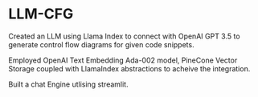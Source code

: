 # LLM-CFG
Created an LLM using Llama Index to connect with OpenAI GPT 3.5 to generate control flow diagrams for given code snippets.

Employed OpenAI Text Embedding Ada-002 model, PineCone Vector Storage coupled with LlamaIndex abstractions to acheive the integration.

Built a chat Engine utlising streamlit.
